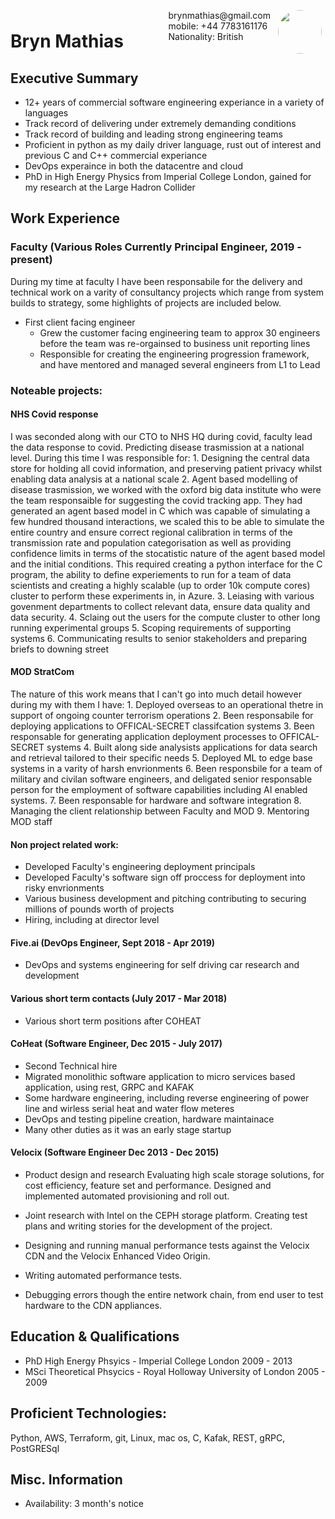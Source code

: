 <img style="float:right;border-radius:50%;width:70px;padding:6px" src="avatar-man.jpg" />

<span style="float:right;padding:6px"> 
  brynmathias@gmail.com <br> mobile: +44 7783161176 <br> Nationality: British
</span>

# Bryn Mathias 

## Executive Summary

* 12+ years of commercial software engineering experiance in a variety of languages
* Track record of delivering under extremely demanding conditions
* Track record of building and leading strong engineering teams
* Proficient in python as my daily driver language, rust out of interest and previous C and C++ commercial experiance
* DevOps experaince in both the datacentre and cloud
* PhD in High Energy Physics from Imperial College London, gained for my research at the Large Hadron Collider


## Work Experience

### Faculty (Various Roles Currently Principal Engineer, 2019 - present) 

During my time at faculty I have been responsabile for the delivery and technical work on a varity of consultancy projects which range from system builds to strategy, some highlights of projects are included below.

* First client facing engineer
  * Grew the customer facing engineering team to approx 30 engineers before the team was re-orgainsed to business unit reporting lines
  * Responsible for creating the engineering progression framework, and have mentored and managed several engineers from L1 to Lead

### Noteable projects:
#### NHS Covid response
I was seconded along with our CTO to NHS HQ during covid, faculty lead the data response to covid. Predicting disease trasmission at a national level. During this time I was responsible for:
    1. Designing the central data store for holding all covid information, and preserving patient privacy whilst enabling data analysis at a national scale
    2. Agent based modelling of disease trasmission, we worked with the oxford big data institute who were the team responsaible for suggesting the covid tracking app. They had generated an agent based model in C which was capable of simulating a few hundred thousand interactions, we scaled this to be able to simulate the entire country and ensure correct regional calibration in terms of the transmission rate and population categorisation as well as providing confidence limits in terms of the stocatistic nature of the agent based model and the initial conditions. This required creating a python interface for the C program, the ability to define experiements to run for a team of data scientists and creating a highly scalable (up to order 10k compute cores) cluster to perform these experiments in, in Azure.
    3. Leiasing with various govenment departments to collect relevant data, ensure data quality and data security.
    4. Sclaing out the users for the compute cluster to other long running experimental groups
    5. Scoping requirements of supporting systems
    6. Communicating results to senior stakeholders and preparing briefs to downing street

#### MOD StratCom
The nature of this work means that I can't go into much detail however during my with them I have:
    1. Deployed overseas to an operational thetre in support of ongoing counter terrorism operations
    2. Been responsabile for deploying applications to OFFICAL-SECRET classifcation systems
    3. Been responsable for generating application deployment processes to OFFICAL-SECRET systems
    4. Built along side analysists applications for data search and retrieval tailored to their specific needs
    5. Deployed ML to edge base systems in a varity of harsh envrionments
    6. Been responsbile for a team of military and civilan software engineers, and deligated senior responsable person for the employment of software capabilities including AI enabled systems.
    7. Been responsable for hardware and software integration
    8. Managing the client relationship between Faculty and MOD
    9. Mentoring MOD staff

#### Non project related work:
  * Developed Faculty's engineering deployment principals
  * Developed Faculty's software sign off proccess for deployment into risky envrionments
  * Various business development and pitching contributing to securing millions of pounds worth of projects
  * Hiring, including at director level


#### Five.ai (DevOps Engineer, Sept 2018 - Apr 2019) 

* DevOps and systems engineering for self driving car research and development

#### Various short term contacts (July 2017 - Mar 2018)

* Various short term positions after COHEAT

#### CoHeat (Software Engineer, Dec 2015 - July 2017) 
* Second Technical hire
* Migrated monolithic software application to micro services based application, using rest, GRPC and KAFAK
* Some hardware engineering, including reverse engineering of power line and wirless serial heat and water flow meteres
* DevOps and testing pipeline creation, hardware maintainace
* Many other duties as it was an early stage startup

#### Velocix (Software Engineer Dec 2013 - Dec 2015) 
* Product design and research Evaluating high scale storage solutions, for cost efficiency, feature set and performance. Designed and implemented automated provisioning and roll out.
* Joint research with Intel on the CEPH storage platform.
Creating test plans and writing stories for the development of the project.


* Designing and running manual performance tests against the Velocix CDN and the Velocix Enhanced Video Origin.
* Writing automated performance tests.
* Debugging errors though the entire network chain, from end user to test hardware to the CDN appliances.


## Education & Qualifications

* PhD High Energy Phsyics - Imperial College London 2009 - 2013
* MSci Theoretical Phsycics - Royal Holloway University of London 2005 - 2009

## Proficient Technologies:
Python, AWS, Terraform, git, Linux, mac os, C, Kafak, REST, gRPC, PostGRESql

## Misc. Information

* Availability: 3 month's notice